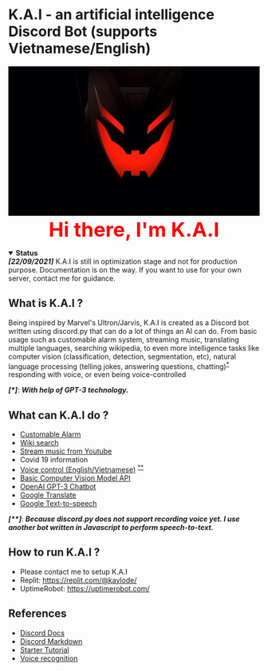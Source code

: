 # K.A.I - an artificial intelligence Discord Bot (supports Vietnamese/English)

<p align="center">
 <a><img height=300px src="./avatar/kai.jpg"></a>
  <br>
  <a style="font-size: 40px; color:red;"> <strong> Hi there, I'm K.A.I </strong> </a>
</p>


<details open>
 <summary><strong>Status</strong></summary>
 <strong><i>[22/09/2021]</i></strong> K.A.I is still in optimization stage and not for production purpose. Documentation is on the way. If you want to use for your own server, contact me for guidance. 
</details>

## What is K.A.I ?
Being inspired by Marvel's Ultron/Jarvis, K.A.I is created as a Discord bot written using discord.py that can do a lot of things an AI can do. From basic usage such as customable alarm system, streaming music, translating multiple languages, searching wikipedia, to even more intelligence tasks like computer vision (classification, detection, segmentation, etc), natural language processing (telling jokes, answering questions, chatting)<sup>[*](#myfootnote1)</sup> responding with voice, or even being voice-controlled 

<a name="myfootnote1"><strong><i>[*]</i></strong></a>: **_With help of GPT-3 technology._**

## What can K.A.I do ?
- [Customable Alarm](https://github.com/kaylode/KAI/wiki/Features:-Customable-Alarm)
- [Wiki search](https://github.com/kaylode/KAI/wiki/Features:-Wiki-search)
- [Stream music from Youtube](https://github.com/kaylode/KAI/wiki/Features:-Stream-Youtube)
- Covid 19 information
- [Voice control (English/Vietnamese)](https://github.com/kaylode/KAI/wiki/Features:-Voice-control) <sup>[**](#myfootnote1)</sup>
- [Basic Computer Vision Model API](https://github.com/kaylode/KAI/wiki/Features:-Computer-Vision)
- [OpenAI GPT-3 Chatbot](https://github.com/kaylode/KAI/wiki/Featues:-Chatbot)
- [Google Translate](https://github.com/kaylode/KAI/wiki/Features:-Google-Translate)
- [Google Text-to-speech](https://github.com/kaylode/KAI/wiki/Features:-Text-to-Speech) 

<a name="myfootnote1"><strong><i>[**]</i></strong></a>: **_Because discord.py does not support recording voice yet. I use another bot written in Javascript to perform speech-to-text._**

## How to run K.A.I ?
- Please contact me to setup K.A.I
- Replit: https://replit.com/@kaylode/
- UptimeRobot: https://uptimerobot.com/

## References
- [Discord Docs](https://github.com/Rapptz/discord.py/tree/v1.7.3/examples)
- [Discord Markdown](https://gist.github.com/matthewzring/9f7bbfd102003963f9be7dbcf7d40e51)
- [Starter Tutorial](https://www.freecodecamp.org/news/create-a-discord-bot-with-python/)
- [Voice recognition](https://github.com/Rei-x/discord-speech-recognition)
